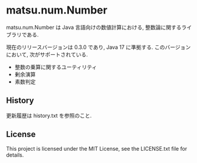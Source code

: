 # matsu.num.Number
matsu.num.Number は Java 言語向けの数値計算における, 整数論に関するライブラリである.

現在のリリースバージョンは 0.3.0 であり, Java 17 に準拠する.
このバージョンにおいて, 次がサポートされている.

- 整数の乗算に関するユーティリティ
- 剰余演算
- 素数判定

## History
更新履歴は history.txt を参照のこと.

## License

This project is licensed under the MIT License, see the LICENSE.txt file for details.
